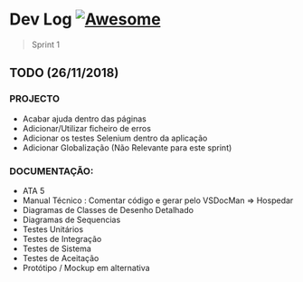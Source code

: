 # Dev Log [![Awesome](https://cdn.rawgit.com/sindresorhus/awesome/d7305f38d29fed78fa85652e3a63e154dd8e8829/media/badge.svg)](https://github.com/lodyny/ProjectoESW)
> Sprint 1

## TODO (26/11/2018)

### PROJECTO
- Acabar ajuda dentro das páginas
- Adicionar/Utilizar ficheiro de erros
- Adicionar os testes Selenium dentro da aplicação
- Adicionar Globalização (Não Relevante para este sprint)

### DOCUMENTAÇÃO:
- ATA 5
- Manual Técnico : Comentar código e gerar pelo VSDocMan => Hospedar
- Diagramas de Classes de Desenho Detalhado
- Diagramas de Sequencias
- Testes Unitários
- Testes de Integração
- Testes de Sistema
- Testes de Aceitação
- Protótipo / Mockup em alternativa
